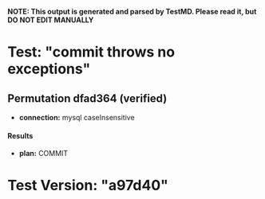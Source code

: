 **NOTE: This output is generated and parsed by TestMD. Please read it, but DO NOT EDIT MANUALLY**

# Test: "commit throws no exceptions" #

## Permutation dfad364 (verified) ##

- **connection:** mysql caseInsensitive

#### Results ####

- **plan:** COMMIT

# Test Version: "a97d40" #